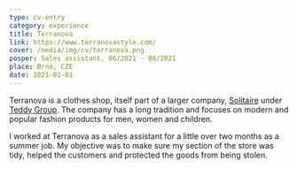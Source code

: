 ```yaml
---
type: cv-entry
category: experience
title: Terranova
link: https://www.terranovastyle.com/
cover: /media/img/cv/terranova.png
posper: Sales assistant, 06/2021 - 08/2021
place: Brno, CZE
date: 2021-01-01
---
```


Terranova is a clothes shop, itself part of a larger company, [Solitaire](https://solitairesro.cz/) under [Teddy Group](https://www.teddy.it/en/home/). The company has a long tradition and focuses on modern and popular fashion products for men, women and children.

I worked at Terranova as a sales assistant for a little over two months as a summer job. My objective was to make sure my section of the store was tidy, helped the customers and protected the goods from being stolen.